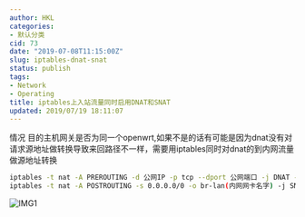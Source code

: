 ```yaml
---
author: HKL
categories:
- 默认分类
cid: 73
date: "2019-07-08T11:15:00Z"
slug: iptables-dnat-snat
status: publish
tags:
- Network
- Operating
title: iptables上入站流量同时启用DNAT和SNAT
updated: 2019/07/19 18:11:07
---
```



情况
目的主机网关是否为同一个openwrt,如果不是的话有可能是因为dnat没有对请求源地址做转换导致来回路径不一样，需要用iptables同时对dnat的到内网流量做源地址转换

```bash
iptables -t nat -A PREROUTING -d 公网IP -p tcp --dport 公网端口 -j DNAT --to-destination 内网IP:内网端口
iptables -t nat -A POSTROUTING -s 0.0.0.0/0 -o br-lan(内网网卡名字) -j SNAT --to 内网网卡接口IP
```

<!--more-->


![IMG1][1]

  [1]: https://cdn.jsdelivr.net/gh/hkl0/blog-photo/2019/07/awh7bavqyp.png